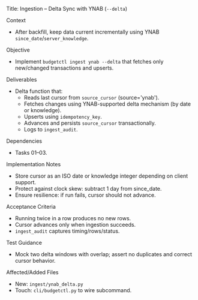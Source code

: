 Title: Ingestion – Delta Sync with YNAB (`--delta`)

Context
- After backfill, keep data current incrementally using YNAB `since_date`/`server_knowledge`.

Objective
- Implement `budgetctl ingest ynab --delta` that fetches only new/changed transactions and upserts.

Deliverables
- Delta function that:
  - Reads last cursor from `source_cursor` (source='ynab').
  - Fetches changes using YNAB-supported delta mechanism (by date or knowledge).
  - Upserts using `idempotency_key`.
  - Advances and persists `source_cursor` transactionally.
  - Logs to `ingest_audit`.

Dependencies
- Tasks 01–03.

Implementation Notes
- Store cursor as an ISO date or knowledge integer depending on client support.
- Protect against clock skew: subtract 1 day from since_date.
- Ensure resilience: if run fails, cursor should not advance.

Acceptance Criteria
- Running twice in a row produces no new rows.
- Cursor advances only when ingestion succeeds.
- `ingest_audit` captures timing/rows/status.

Test Guidance
- Mock two delta windows with overlap; assert no duplicates and correct cursor behavior.

Affected/Added Files
- New: `ingest/ynab_delta.py`
- Touch: `cli/budgetctl.py` to wire subcommand.

